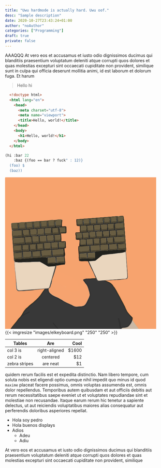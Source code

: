 ```yaml
---
title: "Uwu hardmode is actually hard. Uwu oof."
desc: "Sample description"
date: 2020-10-27T23:43:24+01:00
author: "noAuthor"
categories: ["Programming"]
draft: true
private: false
---
```

AAAQQQ
At vero eos et accusamus et iusto odio dignissimos ducimus qui blanditiis
praesentium voluptatum deleniti
atque corrupti quos dolores et quas molestias excepturi sint occaecati cupiditate non provident,
similique
sunt in culpa qui officia deserunt mollitia animi, id est laborum et dolorum fuga. Et harum 


> Hello hi



```html
  <!doctype html>
  <html lang="en">
    <head>
      <meta charset="utf-8">
      <meta name="viewport">
      <title>Hello, world!</title>
    </head>
    <body>
      <h1>Hello, world!</h1>
    </body>
  </html>
```

```lisp
(hi :bar 22 
    :baz {(foo == bar ? fuck" : 12)} 
  (foo) $
  (baz))
```


![Example image](images/elkeyboard.png)
{{< imgresize "images/elkeyboard.png" "250" "250" >}}

| Tables        | Are           | Cool  |
| ------------- |:-------------:| -----:|
| col 3 is      | right-aligned | $1600 |
| col 2 is      | centered      |   $12 |
| zebra stripes | are neat      |    $1 |


quidem
rerum
facilis est et expedita distinctio. Nam libero tempore, cum soluta nobis est eligendi optio cumque
nihil
impedit quo minus id quod `maxime` placeat facere possimus, omnis voluptas assumenda est, omnis dolor
repellendus. Temporibus autem quibusdam et aut officiis debitis aut rerum necessitatibus saepe
eveniet
ut et
voluptates repudiandae sint et molestiae non recusandae. Itaque earum rerum hic tenetur a sapiente
delectus,
ut aut reiciendis voluptatibus maiores alias consequatur aut perferendis doloribus asperiores
repellat.

- Hola soy pedro
- Hola buenos displays
- Adios
  - Adeu
  - Adiu


At vero eos et accusamus et iusto odio dignissimos ducimus qui blanditiis
praesentium voluptatum deleniti
atque corrupti quos dolores et quas molestias excepturi sint occaecati cupiditate non provident,
similique
